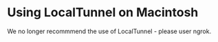 Using LocalTunnel on Macintosh
==============================

We no longer recommmend the use of LocalTunnel - please user ngrok.
